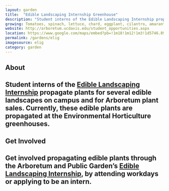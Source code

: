 ```yaml
---
layout: garden
title:  "Edible Landscaping Internship Greenhouse"
description: "Student interns of the Edible Landscaping Internship propagate plants for several edible landscapes on campus and for Arboretum plant sales."
growing: Tomatoes, spinach, lettuce, chard, eggplant, cilantro, amaranth, beets, basil, peppers, chives, and more!
website: http://arboretum.ucdavis.edu/student_opportunities.aspx
location: https://www.google.com/maps/embed?pb=!1m18!1m12!1m3!1d5746.899010188683!2d-121.75046530733566!3d38.53665825009733!2m3!1f0!2f0!3f0!3m2!1i1024!2i768!4f13.1!3m3!1m2!1s0x0%3A0x0!2zMzjCsDMyJzEwLjkiTiAxMjHCsDQ0JzQ5LjMiVw!5e0!3m2!1sen!2sus!4v1460050298116
permalink: /gardens/elig
imagesource: elig
category: garden
---
```



<h2>About<h2>

Student interns of the [Edible Landscaping Internship](http://arboretum.ucdavis.edu/student_opportunities.aspx) propagate plants for several edible landscapes on campus and for Arboretum plant sales. Currently, these edible plants are propagated at the Environmental Horticulture greenhouses.

<h2>Get Involved<h2>

Get involved propagating edible plants through the Arboretum and Public Garden’s [Edible Landscaping Internship](http://arboretum.ucdavis.edu/student_opportunities.aspx), by attending workdays or applying to be an intern.

